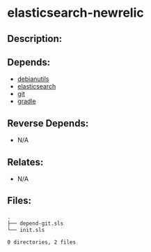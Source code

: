 # elasticsearch-newrelic

## Description:



## Depends:

  -  [debianutils](/salt/debianutils)
  -  [elasticsearch](/salt/elasticsearch)
  -  [git](/salt/git)
  -  [gradle](/salt/gradle)

## Reverse Depends:

  -  N/A

## Relates:

  -  N/A

## Files:

```bash
.
├── depend-git.sls
└── init.sls

0 directories, 2 files
```
